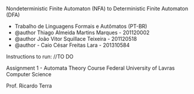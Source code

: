 Nondeterministic Finite Automaton (NFA) to Deterministic Finite Automaton (DFA)


 * Trabalho de Linguagens Formais e Autômatos (PT-BR)
 * @author Thiago Almeida Martins Marques - 201120002
 * @author João Vitor Squillace Teixeira - 201120518
 * @author - Caio César Freitas Lara - 201310584


Instructions to run:
//TO DO

Assignment 1 - Automata Theory Course
Federal University of Lavras
Computer Science

Prof. Ricardo Terra


